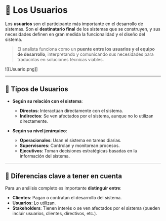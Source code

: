 # 👥 Los Usuarios

Los **usuarios** son el participante más importante en el desarrollo de sistemas. Son el **destinatario final** de los sistemas que se construyen, y sus necesidades definen en gran medida la funcionalidad y el diseño del sistema.

> El analista funciona como un **puente entre los usuarios y el equipo de desarrollo**, interpretando y comunicando sus necesidades para traducirlas en soluciones técnicas viables.

![[Usuario.png]]

---

## 🔸 Tipos de Usuarios

- **Según su relación con el sistema**:
  - **Directos**: Interactúan directamente con el sistema.
  - **Indirectos**: Se ven afectados por el sistema, aunque no lo utilizan directamente.

- **Según su nivel jerárquico**:
  - **Operacionales**: Usan el sistema en tareas diarias.
  - **Supervisores**: Controlan y monitorean procesos.
  - **Ejecutivos**: Toman decisiones estratégicas basadas en la información del sistema.

---

## 🔸 Diferencias clave a tener en cuenta

Para un análisis completo es importante **distinguir entre**:

- **Clientes**: Pagan o contratan el desarrollo del sistema.
- **Usuarios**: Lo utilizan.
- **Stakeholders**: Tienen interés o se ven afectados por el sistema (pueden incluir usuarios, clientes, directivos, etc.).
